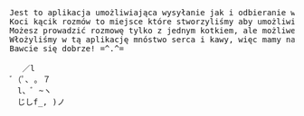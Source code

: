<pre> 
Jest to aplikacja umożliwiająca wysyłanie jak i odbieranie wiadomości prywatnych jak i grupowych na jednym urządzeniu.
Koci kącik rozmów to miejsce które stworzyliśmy aby umożliwić wszystkim kociakom rozmowy między sobą.<LineBreak/>
Możesz prowadzić rozmowę tylko z jednym kotkiem, ale możliwe jest także zgromadzenie stada i rozmawiania z wszystkimi jego członkami na raz!
Włożyliśmy w tą aplikację mnóstwo serca i kawy, więc mamy nadzieję, że każdy kociak który do nas dołączy będzie się tutaj bawił jeszcze lepiej niż z kłębkiem włóczki :3
Bawcie się dobrze! =^.^=

　 ／l
ﾞ（ﾟ､ ｡ ７ 
　l、ﾞ ~ヽ
　じしf_, )ノ 
</pre>
